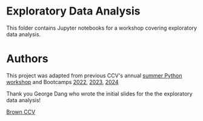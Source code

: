# Exploratory Data Analysis

This folder contains Jupyter notebooks for a workshop covering exploratory data analysis.

# Authors
This project was adapted from previous CCV's annual 
[summer Python workshop](https://github.com/brown-ccv/workshop-python-2020) and 
Bootcamps [2022](https://github.com/brown-ccv/ccv-bootcamp-python), [2023](https://github.com/brown-ccv/ccv-bootcamp-python-2023), [2024](https://github.com/brown-ccv/ccv-bootcamp-python-2024)

Thank you George Dang who wrote the initial slides for the the exploratory data analysis!

[Brown CCV](https://ccv.brown.edu)
